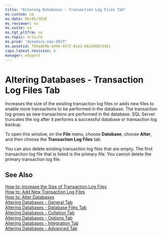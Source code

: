 ```yaml
---
title: "Altering Databases - Transaction Log Files Tab"
ms.custom: na
ms.date: 06/05/2016
ms.reviewer: na
ms.suite: na
ms.tgt_pltfrm: na
ms.topic: article
ms.prod: "dynamics-nav-2017"
ms.assetid: f04a4b9b-b440-4472-81a3-66a1069c54b1
caps.latest.revision: 6
manager: edupont
---
```

# Altering Databases - Transaction Log Files Tab
Increases the size of the existing transaction log files or adds new files to enable more transactions to be performed in the database. The transaction log grows as new transactions are performed in the database. SQL Server truncates the log after it performs a successful database or transaction log backup.  
  
 To open this window, on the **File** menu, choose **Database**, choose **Alter**, and then choose the **Transaction Log Files** tab.  
  
 You can also delete existing transaction log files that are empty. The first transaction log file that is listed is the primary file. You cannot delete the primary transaction log file.  
  
## See Also  
 [How to: Increase the Size of Transaction Log Files](How-to--Increase-the-Size-of-Transaction-Log-Files.md)   
 [How to: Add New Transaction Log Files](How-to--Add-New-Transaction-Log-Files.md)   
 [How to: Alter Databases](How-to--Alter-Databases.md)   
 [Altering Databases - General Tab](Altering-Databases---General-Tab.md)   
 [Altering Databases - Database Files Tab](Altering-Databases---Database-Files-Tab.md)   
 [Altering Databases - Collation Tab](Altering-Databases---Collation-Tab.md)   
 [Altering Databases - Options Tab](Altering-Databases---Options-Tab.md)   
 [Altering Databases - Integration Tab](Altering-Databases---Integration-Tab.md)   
 [Altering Databases - Advanced Tab](Altering-Databases---Advanced-Tab.md)